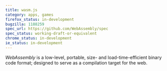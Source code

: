 ```yaml
---
title: wasm.js
category: apps, games
firefox_status: in-development
bugzilla: 1188259
spec_url: https://github.com/WebAssembly/spec
spec_status: working-draft-or-equivalent
chrome_status: in-development
ie_status: in-development
---
```


*WebAssembly* is a low-level, portable, size- and load-time-efficient binary code format; designed to serve as a compilation target for the web.

